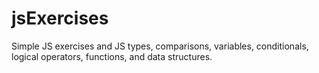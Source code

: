 # jsExercises
Simple JS exercises and JS types, comparisons, variables, conditionals, logical operators, functions, and data structures.

